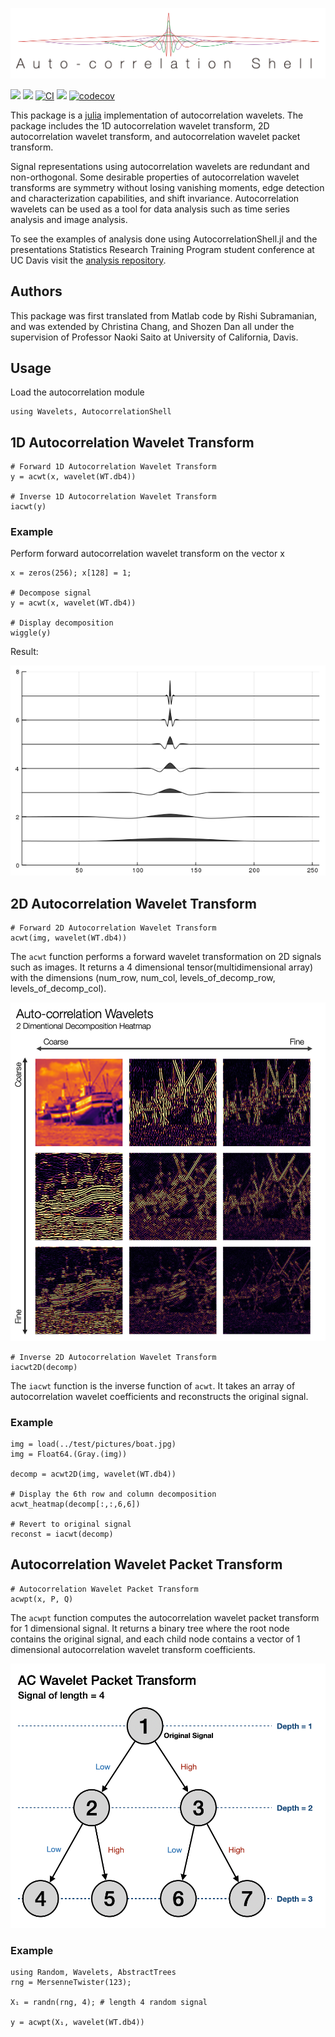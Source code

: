 [![AutocorrelationShell.jl](figures/autocorrelation_shell_logo.png)](https://ShozenD.github.io/AutocorrelationShell.jl/stable)

[![](https://img.shields.io/badge/docs-stable-blue.svg)](https://ShozenD.github.io/AutocorrelationShell.jl/stable)
[![](https://img.shields.io/badge/docs-dev-blue.svg)](https://ShozenD.github.io/AutocorrelationShell.jl/dev)
[![CI](https://github.com/ShozenD/AutocorrelationShell.jl/actions/workflows/CI.yml/badge.svg)](https://github.com/ShozenD/AutocorrelationShell.jl/actions)
[![](https://gitlab.com/BoundaryValueProblems/autocorrelation-shell/badges/master/pipeline.svg)](https://gitlab.com/BoundaryValueProblems/autocorrelation-shell/-/commits/master)
[![codecov](https://codecov.io/gh/ShozenD/AutocorrelationShell.jl/branch/master/graph/badge.svg)](https://codecov.io/gh/ShozenD/AutocorrelationShell.jl)


This package is a [julia](https://github.com/JuliaLang/julia) implementation of autocorrelation wavelets. The package includes the 1D autocorrelation wavelet transform, 2D autocorrelation wavelet transform, and autocorrelation wavelet packet transform.

Signal representations using autocorrelation wavelets are redundant and non-orthogonal. Some desirable properties of autocorrelation wavelet transforms are symmetry without losing vanishing moments, edge detection and characterization capabilities, and shift invariance. Autocorrelation wavelets can be used as a tool for data analysis such as time series analysis and image analysis.

To see the examples of analysis done using AutocorrelationShell.jl and the presentations Statistics Research Training Program student conference at UC Davis visit the [analysis repository](https://github.com/ShozenD/RTG-Wavelet-Analysis-2020).

## Authors
This package was first translated from Matlab code by Rishi Subramanian, and was extended by Christina Chang, and Shozen Dan all under the supervision of Professor Naoki Saito at University of California, Davis.

## Usage
Load the autocorrelation module
```{julia}
using Wavelets, AutocorrelationShell
```

## 1D Autocorrelation Wavelet Transform
```{julia}
# Forward 1D Autocorrelation Wavelet Transform
y = acwt(x, wavelet(WT.db4))

# Inverse 1D Autocorrelation Wavelet Transform
iacwt(y)
```

### Example
Perform forward autocorrelation wavelet transform on the vector x
```{julia}
x = zeros(256); x[128] = 1;

# Decompose signal
y = acwt(x, wavelet(WT.db4))

# Display decomposition
wiggle(y)
```

Result:

![Result](figures/auto_decomposition.png)

## 2D Autocorrelation Wavelet Transform
```{julia}
# Forward 2D Autocorrelation Wavelet Transform
acwt(img, wavelet(WT.db4))
```
The `acwt` function performs a forward wavelet transformation on 2D signals such as images. It returns a 4 dimensional tensor(multidimensional array) with the dimensions (num_row, num_col, levels_of_decomp_row, levels_of_decomp_col).

<img src="figures/ac2d_decomp_heatmap.png" alt="AC2D transform example" width="600" />

```{julia}
# Inverse 2D Autocorrelation Wavelet Transform
iacwt2D(decomp)
```
The `iacwt` function is the inverse function of `acwt`. It takes an array of autocorrelation wavelet coefficients and reconstructs the original signal.

### Example
```{julia}
img = load(../test/pictures/boat.jpg)
img = Float64.(Gray.(img))

decomp = acwt2D(img, wavelet(WT.db4))

# Display the 6th row and column decomposition
acwt_heatmap(decomp[:,:,6,6])

# Revert to original signal
reconst = iacwt(decomp)
```

## Autocorrelation Wavelet Packet Transform
```{julia}
# Autocorrelation Wavelet Packet Transform
acwpt(x, P, Q)
```
The `acwpt` function computes the autocorrelation wavelet packet transform for 1 dimensional signal. It returns a binary tree where the root node contains the original signal, and each child node contains a vector of 1 dimensional autocorrelation wavelet transform coefficients.

<img src="figures/acwpt_diagram.png" alt="AC Wavelet Packet Transform Diagram" width="600" />

### Example
```{julia}
using Random, Wavelets, AbstractTrees
rng = MersenneTwister(123);

X₁ = randn(rng, 4); # length 4 random signal

y = acwpt(X₁, wavelet(WT.db4))
```
